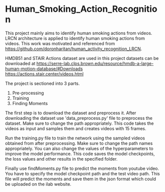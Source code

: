 # Human_Smoking_Action_Recognition

This project mainly aims to identify human smoking actions from videos. LRCN architecture is applied to identify human smoking actions from videos. This work was motivated and referenced from https://github.com/doronharitan/human_activity_recognition_LRCN. 

HMDB51 and STAIR Actions dataset are used in this project
datasets can be downloaded at 
https://serre-lab.clps.brown.edu/resource/hmdb-a-large-human-motion-database/#Downloads https://actions.stair.center/videos.html

The project is sectioned into 3 parts. 
1. Pre-processing
2. Training
3. Finding Moments

The first step is to download the dataset and preprocess it. After downloading the dataset use 'data_preprocess.py' file to preprocess the dataset. Make sure to change the path appropriately. This code takes the videos as input and samples them and creates videos with 15 frames. 


Run the training.py file to train the network using the sampled videos obtained from after preprocessing. Make sure to change the path names appropriately. You can also change the values of the hyperparameters to improve the model performance. This code saves the model checkpoints, the loss values and other results in the specified folder.


Finally use findMoments.py file to predict the moments from youtube video. You have to specify the model checkpoint path and the test video path. This file will predict the moments and save them in the json format which could be uploaded on the ilab website.
